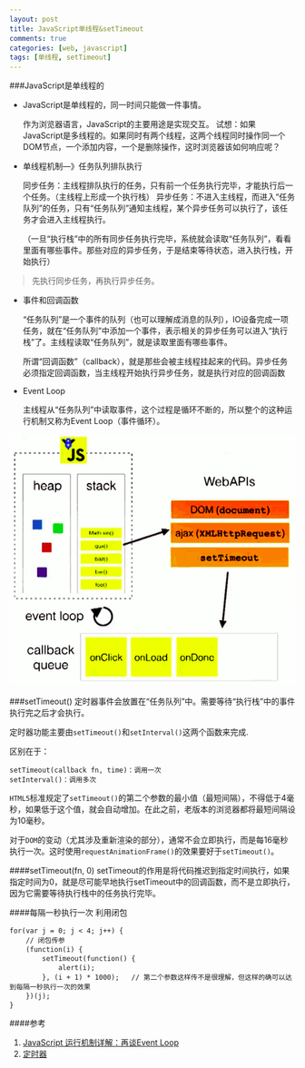 ```yaml
---
layout: post
title: JavaScript单线程&setTimeout
comments: true
categories: [web, javascript]
tags: [单线程, setTimeout]
---
```


###JavaScript是单线程的
* JavaScript是单线程的，同一时间只能做一件事情。

	作为浏览器语言，JavaScript的主要用途是实现交互。
	试想：如果JavaScript是多线程的。如果同时有两个线程，这两个线程同时操作同一个DOM节点，一个添加内容，一个是删除操作，这时浏览器该如何响应呢？

* 单线程机制—》任务队列排队执行

	同步任务：主线程排队执行的任务，只有前一个任务执行完毕，才能执行后一个任务。（主线程上形成一个执行栈）
	异步任务：不进入主线程，而进入“任务队列”的任务，只有“任务队列”通知主线程，某个异步任务可以执行了，该任务才会进入主线程执行。
	
	（一旦“执行栈”中的所有同步任务执行完毕，系统就会读取“任务队列”，看看里面有哪些事件。那些对应的异步任务，于是结束等待状态，进入执行栈，开始执行）

> 先执行同步任务，再执行异步任务。

<!--more-->
* 事件和回调函数

	“任务队列”是一个事件的队列（也可以理解成消息的队列），IO设备完成一项任务，就在“任务队列”中添加一个事件，表示相关的异步任务可以进入“执行栈”了。主线程读取“任务队列”，就是读取里面有哪些事件。
	
	所谓“回调函数”（callback），就是那些会被主线程挂起来的代码。异步任务必须指定回调函数，当主线程开始执行异步任务，就是执行对应的回调函数


* Event Loop

    主线程从“任务队列”中读取事件，这个过程是循环不断的，所以整个的这种运行机制又称为Event Loop（事件循环）。

![eventloop](/img/eventloop.png)  

###setTimeout()
定时器事件会放置在“任务队列”中。需要等待“执行栈”中的事件执行完之后才会执行。

定时器功能主要由`setTimeout()`和`setInterval()`这两个函数来完成.

区别在于：

	setTimeout(callback fn, time)：调用一次
    setInterval()：调用多次

`HTML5`标准规定了`setTimeout()`的第二个参数的最小值（最短间隔），不得低于4毫秒，如果低于这个值，就会自动增加。在此之前，老版本的浏览器都将最短间隔设为10毫秒。

对于`DOM`的变动（尤其涉及重新渲染的部分），通常不会立即执行，而是每16毫秒执行一次。这时使用`requestAnimationFrame()`的效果要好于`setTimeout()`。

####setTimeout(fn, 0)
setTimeout的作用是将代码推迟到指定时间执行，如果指定时间为0，就是尽可能早地执行setTimeout中的回调函数，而不是立即执行，因为它需要等待执行栈中的任务执行完毕。

####每隔一秒执行一次
利用闭包

	for(var j = 0; j < 4; j++) {
		// 闭包传参
	    (function(i) {
	        setTimeout(function() {
	            alert(i);  
	        }, (i + 1) * 1000);   // 第二个参数这样传不是很理解，但这样的确可以达到每隔一秒执行一次的效果
	    })(j);
	}


####参考
1. [JavaScript 运行机制详解：再谈Event Loop](http://www.ruanyifeng.com/blog/2014/10/event-loop.html)
2. [定时器](http://javascript.ruanyifeng.com/bom/timer.html)